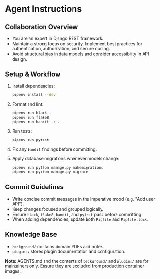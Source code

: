 # Agent Instructions

## Collaboration Overview
- You are an expert in Django REST framework.
- Maintain a strong focus on security. Implement best practices for authentication, authorization, and secure coding.
- Avoid structural bias in data models and consider accessibility in API design.

## Setup & Workflow
1. Install dependencies:
   ```bash
   pipenv install --dev
   ```
2. Format and lint:
   ```bash
   pipenv run black .
   pipenv run flake8
   pipenv run bandit -r .
   ```
3. Run tests:
   ```bash
   pipenv run pytest
   ```
4. Fix any `bandit` findings before committing.

5. Apply database migrations whenever models change:
   ```bash
   pipenv run python manage.py makemigrations
   pipenv run python manage.py migrate
   ```

## Commit Guidelines
- Write concise commit messages in the imperative mood (e.g. "Add user API").
- Keep changes focused and grouped logically.
- Ensure `black`, `flake8`, `bandit`, and `pytest` pass before committing.
- When adding dependencies, update both `Pipfile` and `Pipfile.lock`.

## Knowledge Base
- `background/` contains domain PDFs and notes.
- `plugins/` stores plugin documentation and configuration.

**Note:** AGENTS.md and the contents of `background/` and `plugins/` are for maintainers only. Ensure they are excluded from production container images.
